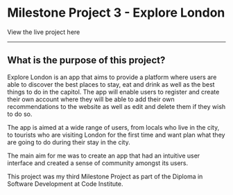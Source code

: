 # Milestone Project 3 - Explore London 
View the live project here 

***
## **What is the purpose of this project?**
Explore London is an app that aims to provide a platform where users are able to discover the best places to stay, eat and
drink as well as the best things to do in the capitol. The app will enable users to register and create their own account where 
they will be able to add their own recommendations to the website as well as edit and delete them if they wish to do so. 

The app is aimed at a wide range of users, from locals who live in the city, to tourists who are visiting London for the first time and want 
plan what they are going to do during their stay in the city. 

The main aim for me was to create an app that had an intuitive user interface and created a sense of community amongst its users. 

This project was my third Milestone Project as part of the Diploma in Software Development at Code Institute. 
